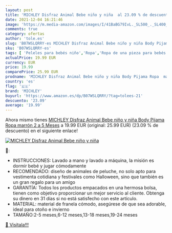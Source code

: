 ```yaml
---
layout: post
title: 'MICHLEY Disfraz Animal Bebe niño y niña  al 23.09 % de descuento'
date: 2021-12-04 16:21:46
image: 'https://m.media-amazon.com/images/I/41BaBG79IvL._SL500_._SL400_.jpg'
comments: true
category: ofertas
author: 'tole.es'
slug: 'B07WSLQRRY-es MICHLEY Disfraz Animal Bebe niño y niña Body Pijama Ropa...'
sku: 'B07WSLQRRY-es'
tags: [ 'Peleles para bebés niño','Ropa','Ropa de una pieza para bebés niño','Ropa para bebés','Ropa para bebés niño','bebe','michley', ]
actualPrice: 19.99 EUR
currency: EUR
price: 19.99
comparePrice: 25.99 EUR
prodname: 'MICHLEY Disfraz Animal Bebe niño y niña Body Pijama Ropa  marrón 2 a 5 Meses'
country: 'es'
flag: '🇪🇸'
brand: 'MICHLEY'
buyurl: 'https://www.amazon.es/dp/B07WSLQRRY/?tag=tolees-21'
descuento: '23.09'
average: '19.99'
---
```


Ahora mismo tienes [MICHLEY Disfraz Animal Bebe niño y niña Body Pijama Ropa  marrón 2 a 5 Meses](https://www.amazon.es/dp/B07WSLQRRY/?tag=tolees-21) a 19.99 EUR (original: 25.99 EUR) (23.09 %  de descuento) en el siguiente enlace!

[![MICHLEY Disfraz Animal Bebe niño y niña ](https://m.media-amazon.com/images/I/41BaBG79IvL._SL500_._SL400_.jpg)](https://www.amazon.es/dp/B07WSLQRRY/?tag=tolees-21)

🔎:

- INSTRUCCIONES: Lavado a mano y lavado a máquina, la misión es dormir bebé y jugar cómodamente
- RECOMENDADO: diseño de animales de peluche, no solo apto para vestimenta cotidiana y festivales como Halloween, sino que también es un gran regalo para un amigo
- GARANTÍA: Todos los productos empacados en una hermosa bolsa, tienen como objetivo proporcionar un mejor servicio al cliente. Obtenga su dinero en 31 días si no está satisfecho con este artículo.
- MATERIAL: material de franela cómodo, asegúrese de que sea adorable, ideal para otoño e invierno
- TAMAÑO:2-5 meses,6-12 meses,13-18 meses,19-24 meses

[🛒 Visítala!!!](https://www.amazon.es/dp/B07WSLQRRY/?tag=tolees-21)
